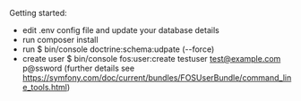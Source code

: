 Getting started:
- edit .env config file and update your database details
- run composer install
- run $ bin/console doctrine:schema:udpate (--force)
- create user $ bin/console fos:user:create testuser test@example.com p@ssword (further details see https://symfony.com/doc/current/bundles/FOSUserBundle/command_line_tools.html)
